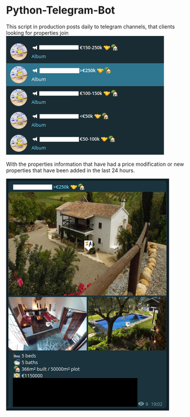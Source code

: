 # Python-Telegram-Bot
This script in production posts daily to telegram channels, that clients looking for properties join<br>
![alt text](https://github.com/daninfocus/Python-Telegram-Bot/blob/master/img/Channels.png?raw=true) <br>

With the properties information that have had a price modification or new properties that have been added in the last 24 hours. <br>

![alt text](https://github.com/daninfocus/Python-Telegram-Bot/blob/master/img/Message.png?raw=true) <br>
 
